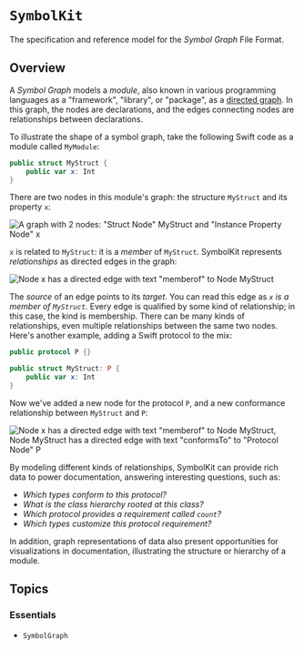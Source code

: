 # ``SymbolKit``

The specification and reference model for the *Symbol Graph* File Format.

## Overview

A *Symbol Graph* models a *module*, also known in various programming languages as a "framework", "library", or "package", as a [directed graph](https://en.wikipedia.org/wiki/Directed_graph). In this graph, the nodes are declarations, and the edges connecting nodes are relationships between declarations.

To illustrate the shape of a symbol graph, take the following Swift code as a module called `MyModule`:

```swift
public struct MyStruct {
    public var x: Int
}
```

There are two nodes in this module's graph: the structure `MyStruct` and its property `x`:

![A graph with 2 nodes: "Struct Node" MyStruct and "Instance Property Node" x](twonodes)

`x` is related to `MyStruct`: it is a *member* of `MyStruct`. SymbolKit represents *relationships* as directed edges in the graph:

![Node x has a directed edge with text "memberof" to Node MyStruct](member)

The *source* of an edge points to its *target*. You can read this edge as *`x` is a member of `MyStruct`*. Every edge is qualified by some kind of relationship; in this case, the kind is membership. There can be many kinds of relationships, even multiple relationships between the same two nodes. Here's another example, adding a Swift protocol to the mix:

```swift
public protocol P {}

public struct MyStruct: P {
    public var x: Int
}
```

Now we've added a new node for the protocol `P`, and a new conformance relationship between `MyStruct` and `P`:

![Node x has a directed edge with text "memberof" to Node MyStruct, Node MyStruct has a directed edge with text "conformsTo" to "Protocol Node" P](conforms)

By modeling different kinds of relationships, SymbolKit can provide rich data to power documentation, answering interesting questions, such as:

- *Which types conform to this protocol?*
- *What is the class hierarchy rooted at this class?*
- *Which protocol provides a requirement called `count`?*
- *Which types customize this protocol requirement?*

In addition, graph representations of data also present opportunities for visualizations in documentation, illustrating the structure or hierarchy of a module.

## Topics

### Essentials

- ``SymbolGraph``

<!-- Copyright (c) 2021-2022 Apple Inc and the Swift Project authors. All Rights Reserved. -->
